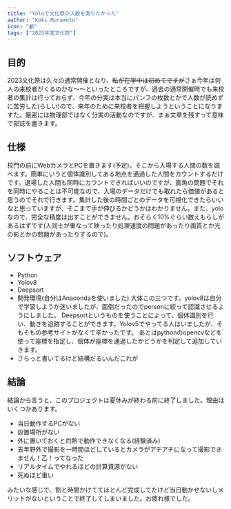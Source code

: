 ```yaml
---
title: "Yoloで文化祭の人数を測りたかった"
author: "Koki Muramoto"
icon: "📹"
tags: ["2023年度文化祭"]
---
```


## 目的
2023文化祭は久々の通常開催となり、~~私が在学中は初めてですが~~さぁ今年は何人の来校者がくるのかな〜〜といったところですが、過去の通常開催時でも来校者の集計は行っておらず、今年の分実は本当にパンフの枚数とかで人数が読めずに苦労した(らしい)ので、来年のために来校者を把握しようということになりますた。厳密には物理部ではなく分実の活動なのですが、まぁ文章を残すって意味で部誌を書きます。

## 仕様
校門の前にWebカメラとPCを置きます(予定)。そこから入場する人間の数を調べます。簡単にいうと個体識別してある地点を通過した人間をカウントするだけです。退場した人間も同時にカウントできればいいのですが、画角の問題でそれを同時にやることは不可能なので、入場のデータだけでも取れたら価値があると思うのでそれで行きます。集計した後の時間ごとのデータを可視化できたらいいなと思っていますが、そこまで手が伸びるかどうかはわかりません。また、yoloなので、完全な精度は出すことができません。おそらく10%ぐらい数えもらしがあるはずです(人同士が重なって映ったり処理速度の問題があったり画質とか光の影とかの問題があったりするので)。

## ソフトウェア
- Python
- Yolov8
- Deepsort
- 開発環境(自分はAnacondaを使いました)
大体この三つです。yolov8は自分で学習しようか迷いましたが、面倒だったのでpersonに絞って認識させるようにしました。
Deepsortというものを使うことによって、個体識別を行い、動きを追跡することができます。Yolov5でやってる人はいましたが、そもそもの参考サイトがなくて辛かったです。
あとはpythonのopencvなどを使って座標を指定し、個体が座標を通過したかどうかを判定して追加していきます。
- さらっと書いてるけど結構だるいんだこれが

## 結論
結論から言うと、このプロジェクトは夏休みが終わる前に終了しました。理由はいくつかあります。

- 当日動作するPCがない
- 設置場所がない
- 外に置いておくと灼熱で動作できなくなる(経験済み)
- 去年野外で撮影を一時間ほどしているとカメラがアチアチになって撮影できません！乙！ってなった
- リアルタイムでやれるほどの計算資源がない
- 死ぬほど重い

みたいな感じで、割と時間かけててほとんど完成してたけど当日動かせないしメリットがないということで終了してしまいました。お疲れ様でした。
